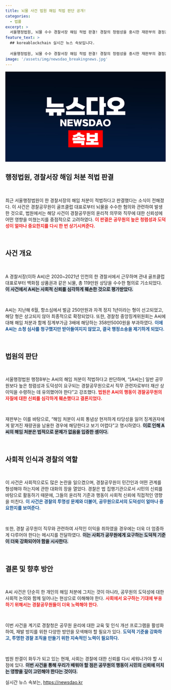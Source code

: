 ```yaml
---
title: 뇌물 사건 법원 해임 적법 판단 공개!
categories:
  - 법률
excerpt: >
  서울행정법원, 뇌물 수수 경찰서장 해임 적법 판결! 경찰의 청렴성을 중시한 재판부의 결정은 사회적 신뢰 회복을 위한 중요한 이정표가 되었다. 클릭하여 사건의 전말을 확인하세요!
feature_text: >
  ## koreablockchain 실시간 뉴스 속보입니다.

  서울행정법원, 뇌물 수수 경찰서장 해임 적법 판결! 경찰의 청렴성을 중시한 재판부의 결정은 사회적 신뢰 회복을 위한 중요한 이정표가 되었다. 클릭하여 사건의 전말을 확인하세요!
image: '/assets/img/newsdao_breakingnews.jpg'
---
```


<p><img src="/assets/img/newsdao_breakingnews.jpg" alt="koreablockchain 속보" /></p>

<h2 data-ke-size="size26">행정법원, 경찰서장 해임 처분 적법 판결</h2>

<p data-ke-size="size16">&nbsp;</p>

<p>최근 서울행정법원이 한 경찰서장의 해임 처분이 적법하다고 판결했다는 소식이 전해졌다. 이 사건은 경찰공무원이 골프클럽 대표로부터 뇌물을 수수한 혐의와 관련하여 발생한 것으로, 법원에서는 해당 사건이 경찰공무원의 윤리적 의무와 직무에 대한 신뢰성에 어떤 영향을 미쳤는지를 중점적으로 고려하였다. <b><span style="color: #ee2323;">이 판결은 공무원의 높은 청렴성과 도덕성이 얼마나 중요한지를 다시 한 번 상기시켜준다.</span></b> </p>

<p data-ke-size="size16">&nbsp;</p>

<h2 data-ke-size="size26">사건 개요</h2>

<p data-ke-size="size16">&nbsp;</p>

<p>A 경찰서장(이하 A씨)은 2020~2021년 인천의 한 경찰서에서 근무하며 관내 골프클럽 대표로부터 백화점 상품권과 같은 뇌물, 총 119만원 상당을 수수한 혐의로 기소되었다. <b><span style="background-color: #21538527;">이 사건에서 A씨는 사회적 신뢰를 심각하게 훼손한 것으로 평가받았다.</span></b> </p>

<p data-ke-size="size16">&nbsp;</p>

<p>A씨는 지난해 6월, 항소심에서 벌금 250만원과 자격 정지 1년이라는 형이 선고되었고, 해당 형은 상고되지 않아 최종적으로 확정되었다. 또한, 경찰청 중앙징계위원회는 A씨에 대해 해임 처분과 함께 징계부가금 3배에 해당하는 358만5000원을 부과하였다. <b><span style="color: #1a5490;">이에 A씨는 소청 심사를 청구했지만 받아들여지지 않았고, 결국 행정소송을 제기하게 되었다.</span></b></p>

<p data-ke-size="size16">&nbsp;</p>

<h2 data-ke-size="size26">법원의 판단</h2>

<p data-ke-size="size16">&nbsp;</p>

<p>서울행정법원 행정8부는 A씨의 해임 처분이 적법하다고 판단하며, “[A씨는] 일반 공무원보다 높은 청렴성과 도덕성이 요구되는 경찰공무원으로서 직무 관련자로부터 재산 상 이익을 수령하는 데 유의했어야 한다”고 강조했다. <b><span style="color: #ee2323;">법원은 A씨의 행동이 경찰공무원의 자질에 대한 신뢰를 심각하게 훼손했다고 결론지었다.</span></b> </p>

<p data-ke-size="size16">&nbsp;</p>

<p>재판부는 이를 바탕으로, “해임 처분이 사회 통념상 현저하게 타당성을 잃어 징계권자에게 맡겨진 재량권을 남용한 경우에 해당한다고 보기 어렵다”고 명시하였다. <b><span style="background-color: #21538527;">이로 인해 A씨의 해임 처분은 법적으로 문제가 없음을 입증한 셈이다.</span></b></p>

<p data-ke-size="size16">&nbsp;</p>

<h2 data-ke-size="size26">사회적 인식과 경찰의 역할</h2>

<p data-ke-size="size16">&nbsp;</p>

<p>이 사건은 사회적으로도 많은 논란을 일으켰으며, 경찰공무원이 민간인과 어떤 관계를 형성해야 하는지에 관한 대화의 장을 열었다. 경찰은 법 집행기관으로서 시민의 신뢰를 바탕으로 활동하기 때문에, 그들의 윤리적 기준과 행동이 사회적 신뢰에 직접적인 영향을 미친다. <b><span style="color: #1a5490;">이 사건은 경찰의 투명성 문제와 더불어, 공무원으로서의 도덕성이 얼마나 중요한지를 보여준다.</span></b></p>

<p data-ke-size="size16">&nbsp;</p>

<p>또한, 경찰 공무원이 직무와 관련하여 사적인 이익을 취하였을 경우에는 더욱 더 엄중하게 다루어야 한다는 메시지를 전달하였다. <b><span style="background-color: #21538527;">이는 사회가 공무원에게 요구하는 도덕적 기준이 더욱 강화되어야 함을 시사한다.</span></b> </p>

<p data-ke-size="size16">&nbsp;</p>

<h2 data-ke-size="size26">결론 및 향후 방안</h2>

<p data-ke-size="size16">&nbsp;</p>

<p>A씨 사건은 단순히 한 개인의 해임 처분에 그치는 것이 아니라, 공무원의 도덕성에 대한 사회적 논의와 함께 일어나는 현상으로 이해해야 한다. <b><span style="color: #ee2323;">사회에서 요구하는 기대에 부응하기 위해서는 경찰공무원들이 더욱 노력해야 한다.</span></b> </p>

<p data-ke-size="size16">&nbsp;</p>

<p>이번 사건을 계기로 경찰청은 공무원 윤리에 대한 교육 및 인식 개선 프로그램을 활성화하여, 재발 방지를 위한 다양한 방안을 모색해야 할 필요가 있다. <b><span style="color: #1a5490;">도덕적 기준을 강화하고, 투명한 경찰 조직을 만들기 위한 지속적인 노력이 필요하다.</span></b> </p>

<p data-ke-size="size16">&nbsp;</p>

<p>법원 판결이 화두가 되고 있는 현재, 사회는 경찰에 대한 신뢰를 다시 세워나가야 할 시점에 있다. <b><span style="background-color: #21538527;">이번 사건을 통해 우리가 배워야 할 점은 공무원의 행동이 시민의 신뢰에 미치는 영향을 깊이 고민해야 한다는 것이다.</span></b></p>
실시간 뉴스 속보는, <a href="https://newsdao.kr" rel="dofollow">https://newsdao.kr</a>


